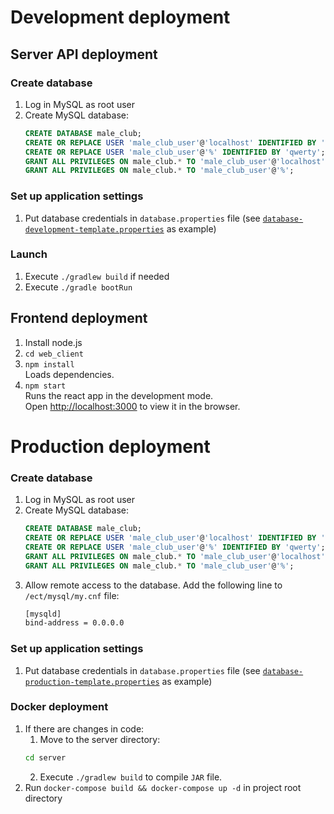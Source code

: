 # Development deployment
## Server API deployment
### Create database
1. Log in MySQL as root user
2. Create MySQL database:
    ```sql
    CREATE DATABASE male_club;
    CREATE OR REPLACE USER 'male_club_user'@'localhost' IDENTIFIED BY 'qwerty';
    CREATE OR REPLACE USER 'male_club_user'@'%' IDENTIFIED BY 'qwerty';
    GRANT ALL PRIVILEGES ON male_club.* TO 'male_club_user'@'localhost';
    GRANT ALL PRIVILEGES ON male_club.* TO 'male_club_user'@'%';
    ```
### Set up application settings
1. Put database credentials in ```database.properties``` file 
(see [```database-development-template.properties```](server/src/main/resources/config/db/database-development-template.properties)
as example)
### Launch
1. Execute ```./gradlew build``` if needed
2. Execute ```./gradle bootRun```

## Frontend deployment
1. Install node.js
2. ```cd web_client```
3. ```npm install```\
   Loads dependencies.
4. ```npm start```\
   Runs the react app in the development mode.\
   Open [http://localhost:3000](http://localhost:3000) to view it in the browser.

# Production deployment

### Create database
1. Log in MySQL as root user
2. Create MySQL database:
    ```sql
    CREATE DATABASE male_club;
    CREATE OR REPLACE USER 'male_club_user'@'localhost' IDENTIFIED BY 'qwerty';
    CREATE OR REPLACE USER 'male_club_user'@'%' IDENTIFIED BY 'qwerty';
    GRANT ALL PRIVILEGES ON male_club.* TO 'male_club_user'@'localhost';
    GRANT ALL PRIVILEGES ON male_club.* TO 'male_club_user'@'%';
    ```
3. Allow remote access to the database. Add the following line to `/ect/mysql/my.cnf` file: 
   ```bash
   [mysqld]
   bind-address = 0.0.0.0
   ```

### Set up application settings
1. Put database credentials in ```database.properties``` file
   (see [```database-production-template.properties```](server/src/main/resources/config/db/database-production-template.properties)
   as example)
   
### Docker deployment
1. If there are changes in code:
   1. Move to the server directory:
   ```bash
   cd server
   ```
   2. Execute ```./gradlew build``` to compile `JAR` file.
2. Run ```docker-compose build && docker-compose up -d``` in project root directory
